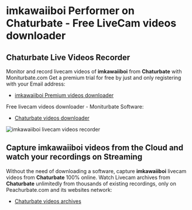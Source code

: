 # imkawaiiboi Performer on Chaturbate - Free LiveCam videos downloader

## Chaturbate Live Videos Recorder

Monitor and record livecam videos of **imkawaiiboi** from **Chaturbate** with Moniturbate.com
Get a premium trial for free by just and only registering with your Email address:
* [imkawaiiboi Premium videos downloader](https://moniturbate.com/request-demo-licence-key.html)

Free livecam videos downloader - Moniturbate Software:
* [Chaturbate videos downloader](https://moniturbate.com/moniturbate-download-software.html)

![imkawaiiboi livecam videos recorder](https://peachurnet.com/templates/moniturbate-software.png)


## Capture imkawaiiboi videos from the Cloud and watch your recordings on Streaming

Without the need of downloading a software, capture **imkawaiiboi** livecam videos from **Chaturbate** 100% online.
Watch Livecam archives from **Chaturbate** unlimitedly from thousands of existing recordings, only on Peachurbate.com and its websites network:
* [Chaturbate videos archives](https://peachurnet.com/)